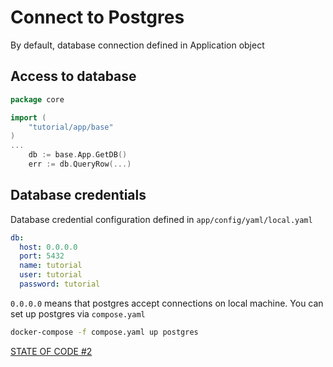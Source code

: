 # Connect to Postgres

By default, database connection defined in Application object
## Access to database
```go
package core

import (
	"tutorial/app/base"
)
...
    db := base.App.GetDB()
    err := db.QueryRow(...)
```

## Database credentials
Database credential configuration defined in `app/config/yaml/local.yaml`
```yaml
db:
  host: 0.0.0.0
  port: 5432
  name: tutorial
  user: tutorial
  password: tutorial
```

`0.0.0.0` means that postgres accept connections on local machine. You can set up postgres via `compose.yaml`

```bash
docker-compose -f compose.yaml up postgres
```
[STATE OF CODE #2](https://github.com/dimonrus/tutorial/commit/4c1f471cd05d072323cdd857996c6fa9df875f2d)